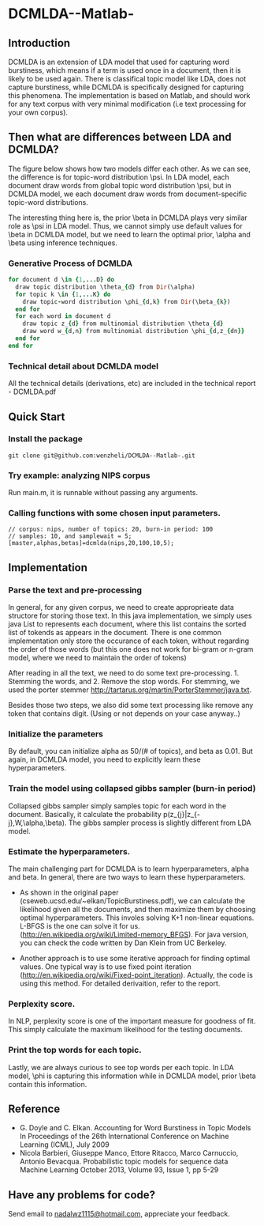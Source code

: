 DCMLDA--Matlab-
===============

## Introduction
DCMLDA is an extension of LDA model that used for capturing word burstiness, which means if a term is used once
in a document, then it is likely to be used again. There is classifical topic model like LDA, does not capture burstiness, 
while DCMLDA is specifically designed for capturing this phenomena. The implementation is based on Matlab, and should
work for any text corpus with very minimal modification (i.e text processing for your own corpus). 


## Then what are differences between LDA and DCMLDA? 
The figure below shows how two models differ each other. As we can see, the difference is for topic-word distribution \psi. 
In LDA model, each document draw words from global topic word distribution \psi, but in DCMLDA model, we each document 
draw words from document-specific topic-word distributions. 

The interesting thing here is, the prior \beta in DCMLDA plays very similar role as \psi in LDA model.  Thus, we cannot
simply use default values for \beta in DCMLDA model, but we need to learn the optimal prior, \alpha and \beta using 
inference techniques.

### Generative Process of DCMLDA
``` ruby
for document d \in {1,...D} do
  draw topic distribution \theta_{d} from Dir(\alpha)
  for topic k \in {1,...K} do
    draw topic-word distribution \phi_{d,k} from Dir(\beta_{k})
  end for
  for each word in document d
    draw topic z_{d} from multinomial distribution \theta_{d}
    draw word w_{d,n} from multinomial distribution \phi_{d,z_{dn}}
  end for
end for
```

### Technical detail about DCMLDA model
All the technical details (derivations, etc) are included in the technical report - DCMLDA.pdf

## Quick Start
### Install the package 
``` 
git clone git@github.com:wenzheli/DCMLDA--Matlab-.git
```
### Try example: analyzing NIPS corpus
Run main.m, it is runnable without passing any arguments.  
### Calling functions with some chosen input parameters. 
``` 
// corpus: nips, number of topics: 20, burn-in period: 100
// samples: 10, and samplewait = 5;
[master,alphas,betas]=dcmlda(nips,20,100,10,5);
``` 
## Implementation

### Parse the text and pre-processing
In general, for any given corpus, we need to create approprieate data structore for storing those text. 
In this java implementation, we simply uses java List<Integer> to represents each document, where this list
contains the sorted list of tokends as appears in the document. There is one common implementation only
store the occurance of each token, without regarding the order of those words (but this one does not work for
bi-gram or n-gram model, where we need to maintain the order of tokens)

After reading in all the text, we need to do some text pre-processing. 1. Stemming the words, and 2. Remove the 
stop words. For stemming, we used the porter stemmer http://tartarus.org/martin/PorterStemmer/java.txt.

Besides those two steps, we also did some text processing like remove any token that contains digit. (Using or not
depends on your case anyway..)

### Initialize the parameters 
By default, you can initialize alpha as 50/(# of topics), and beta as 0.01. But again, in DCMLDA model, you need
to explicitly learn these hyperparameters. 

### Train the model using collapsed gibbs sampler (burn-in period)
Collapsed gibbs sampler simply samples topic for each word in the document. Basically, it calculate the probability 
p(z_{j}|z_{-j},W,\alpha,\beta). The gibbs sampler process is slightly different from LDA model. 


### Estimate the hyperparameters. 
The main challenging part for DCMLDA is to learn hyperparameters, alpha and beta. In general, there are two ways
to learn these hyperparameters. 

- As shown in the original paper (cseweb.ucsd.edu/~elkan/TopicBurstiness.pdf), we can calculate the likelihood given
all the documents, and then maximize them by choosing optimal hyperparameters. This involes solving K+1 non-linear
equations. L-BFGS is the one can solve it for us. (http://en.wikipedia.org/wiki/Limited-memory_BFGS). For java version, 
you can check the code written by Dan Klein from UC Berkeley. 

- Another approach is to use some iterative approach for finding optimal values. One typical way is to use fixed point
iteration (http://en.wikipedia.org/wiki/Fixed-point_iteration). Actually, the code is using this method. For detailed
derivaition, refer to the report. 

### Perplexity score. 
In NLP, perplexity score is one of the important measure for goodness of fit. This simply calculate the maximum likelihood
for the testing documents. 

### Print the top words for each topic. 
Lastly, we are always curious to see top words per each topic. In LDA model, \phi is capturing this information while in
DCMLDA model, prior \beta contain this information. 

## Reference
- G. Doyle and C. Elkan. Accounting for Word Burstiness in Topic Models In Proceedings of the 26th International Conference on Machine Learning (ICML), July 2009
- Nicola Barbieri, Giuseppe Manco, Ettore Ritacco, Marco Carnuccio, Antonio Bevacqua. Probabilistic topic models for sequence data
Machine Learning October 2013, Volume 93, Issue 1, pp 5-29


## Have any problems for code? 
Send email to nadalwz1115@hotmail.com, appreciate your feedback. 
